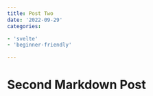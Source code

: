 ```yaml
---
title: Post Two
date: '2022-09-29'
categories:

- 'svelte'
- 'beginner-friendly'

---
```


# Second Markdown Post
